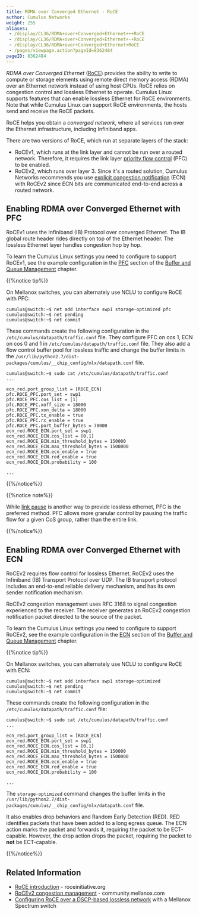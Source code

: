 ```yaml
---
title: RDMA over Converged Ethernet - RoCE
author: Cumulus Networks
weight: 255
aliases:
 - /display/CL36/RDMA+over+Converged+Ethernet+++RoCE
 - /display/CL36/RDMA+over+Converged+Ethernet+-+RoCE
 - /display/CL36/RDMA+over+Converged+Ethernet+RoCE
 - /pages/viewpage.action?pageId=8362484
pageID: 8362484
---
```

*RDMA over Converged Ethernet*
([RoCE](https://en.wikipedia.org/wiki/RDMA_over_Converged_Ethernet))
provides the ability to write to compute or storage elements using
remote direct memory access (RDMA) over an Ethernet network instead of
using host CPUs. RoCE relies on congestion control and lossless Ethernet
to operate. Cumulus Linux supports features that can enable lossless
Ethernet for RoCE environments. Note that while Cumulus Linux can
support RoCE environments, the hosts send and receive the RoCE packets.

RoCE helps you obtain a *converged network*, where all services run over
the Ethernet infrastructure, including Infiniband apps.

There are two versions of RoCE, which run at separate layers of the
stack:

  - RoCEv1, which runs at the link layer and cannot be run over a routed
    network. Therefore, it requires the link layer 
    [priority flow control](/cumulus-linux-36/Layer-1-and-Switch-Ports/Buffer-and-Queue-Management/#configuring-priority-flow-control)
    (PFC) to be enabled.
  - RoCEv2, which runs over layer 3. Since it's a routed solution,
    Cumulus Networks recommends you use 
    [explicit congestion notification](/cumulus-linux-36/Layer-1-and-Switch-Ports/Buffer-and-Queue-Management/#configuring-explicit-congestion-notification)
    (ECN) with RoCEv2 since ECN bits are communicated end-to-end across
    a routed network.

## Enabling RDMA over Converged Ethernet with PFC

RoCEv1 uses the Infiniband (IB) Protocol over converged Ethernet. The IB
global route header rides directly on top of the Ethernet header. The
lossless Ethernet layer handles congestion hop by hop.

To learn the Cumulus Linux settings you need to configure to support
RoCEv1, see the example configuration in the
[PFC](/cumulus-linux-36/Layer-1-and-Switch-Ports/Buffer-and-Queue-Management/#configuring-priority-flow-control)
section of the 
[Buffer and Queue Management](/cumulus-linux-36/Layer-1-and-Switch-Ports/Buffer-and-Queue-Management/)
chapter.

{{%notice tip%}}

On Mellanox switches, you can alternately use NCLU to configure RoCE
with PFC:

    cumulus@switch:~$ net add interface swp1 storage-optimized pfc
    cumulus@switch:~$ net pending
    cumulus@switch:~$ net commit

These commands create the following configuration in the
`/etc/cumulus/datapath/traffic.conf` file. They configure PFC on cos 1,
ECN on cos 0 and 1 in `/etc/cumulus/datapath/traffic.conf` file. They
also add a flow control buffer pool for lossless traffic and change the
buffer limits in the
`/usr/lib/python2.7/dist-packages/cumulus/__chip_config/mlx/datapath.conf`
file.

    cumulus@switch:~$ sudo cat /etc/cumulus/datapath/traffic.conf
    ...
     
    ecn_red.port_group_list = [ROCE_ECN]
    pfc.ROCE_PFC.port_set = swp1
    pfc.ROCE_PFC.cos_list = [1]
    pfc.ROCE_PFC.xoff_size = 18000
    pfc.ROCE_PFC.xon_delta = 18000
    pfc.ROCE_PFC.tx_enable = true
    pfc.ROCE_PFC.rx_enable = true
    pfc.ROCE_PFC.port_buffer_bytes = 70000
    ecn_red.ROCE_ECN.port_set = swp1
    ecn_red.ROCE_ECN.cos_list = [0,1]
    ecn_red.ROCE_ECN.min_threshold_bytes = 150000
    ecn_red.ROCE_ECN.max_threshold_bytes = 1500000
    ecn_red.ROCE_ECN.ecn_enable = true
    ecn_red.ROCE_ECN.red_enable = true
    ecn_red.ROCE_ECN.probability = 100
     
    ...

{{%/notice%}}

{{%notice note%}}

While [link pause](/cumulus-linux-36/Layer-1-and-Switch-Ports/Buffer-and-Queue-Management/#configuring-link-pausee)
is another way to provide lossless ethernet, PFC is the preferred
method. PFC allows more granular control by pausing the traffic flow for
a given CoS group, rather than the entire link.

{{%/notice%}}

## Enabling RDMA over Converged Ethernet with ECN

RoCEv2 requires flow control for lossless Ethernet. RoCEv2 uses the
Infiniband (IB) Transport Protocol over UDP. The IB transport protocol
includes an end-to-end reliable delivery mechanism, and has its own
sender notification mechanism.

RoCEv2 congestion management uses RFC 3168 to signal congestion
experienced to the receiver. The receiver generates an RoCEv2 congestion
notification packet directed to the source of the packet.

To learn the Cumulus Linux settings you need to configure to support
RoCEv2, see the example configuration in the
[ECN](/cumulus-linux-36/Layer-1-and-Switch-Ports/Buffer-and-Queue-Management/#configuring-explicit-congestion-notification)
section of the 
[Buffer and Queue Management](/cumulus-linux-36/Layer-1-and-Switch-Ports/Buffer-and-Queue-Management/)
chapter.

{{%notice tip%}}

On Mellanox switches, you can alternately use NCLU to configure RoCE
with ECN:

    cumulus@switch:~$ net add interface swp1 storage-optimized
    cumulus@switch:~$ net pending
    cumulus@switch:~$ net commit

These commands create the following configuration in the
`/etc/cumulus/datapath/traffic.conf` file:

    cumulus@switch:~$ sudo cat /etc/cumulus/datapath/traffic.conf
    ...
     
    ecn_red.port_group_list = [ROCE_ECN]
    ecn_red.ROCE_ECN.port_set = swp1
    ecn_red.ROCE_ECN.cos_list = [0,1]
    ecn_red.ROCE_ECN.min_threshold_bytes = 150000
    ecn_red.ROCE_ECN.max_threshold_bytes = 1500000
    ecn_red.ROCE_ECN.ecn_enable = true
    ecn_red.ROCE_ECN.red_enable = true
    ecn_red.ROCE_ECN.probability = 100
     
    ...

The `storage-optimized` command changes the buffer limits in the
`/usr/lib/python2.7/dist-packages/cumulus/__chip_config/mlx/datapath.conf`
file.

It also enables drop behaviors and Random Early Detection (RED). RED
identifies packets that have been added to a long egress queue. The ECN
action marks the packet and forwards it, requiring the packet to be
ECT-capable. However, the drop action drops the packet, requiring the
packet to **not** be ECT-capable.

{{%/notice%}}

## Related Information

  - [RoCE introduction](http://www.roceinitiative.org/roce-introduction/) -
    roceinitiative.org
  - [RoCEv2 congestion management](https://community.mellanox.com/docs/DOC-2321) -
    community.mellanox.com
  - [Configuring RoCE over a DSCP-based lossless network](https://community.mellanox.com/docs/DOC-2884) 
    with a Mellanox Spectrum switch
